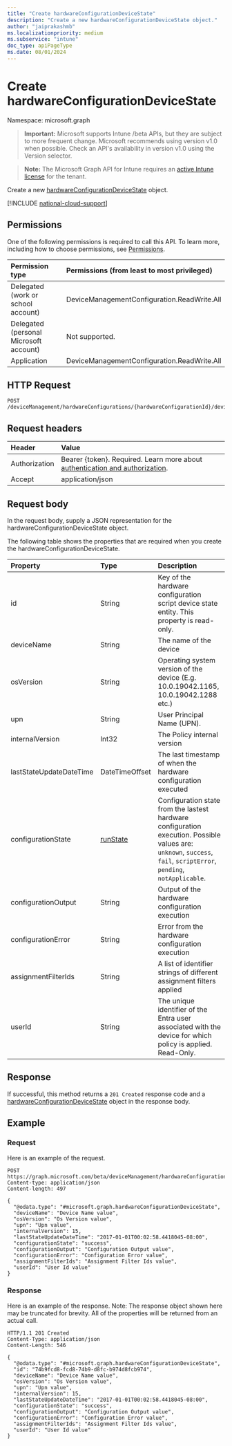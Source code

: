 ```yaml
---
title: "Create hardwareConfigurationDeviceState"
description: "Create a new hardwareConfigurationDeviceState object."
author: "jaiprakashmb"
ms.localizationpriority: medium
ms.subservice: "intune"
doc_type: apiPageType
ms.date: 08/01/2024
---
```


# Create hardwareConfigurationDeviceState

Namespace: microsoft.graph

> **Important:** Microsoft supports Intune /beta APIs, but they are subject to more frequent change. Microsoft recommends using version v1.0 when possible. Check an API's availability in version v1.0 using the Version selector.

> **Note:** The Microsoft Graph API for Intune requires an [active Intune license](https://go.microsoft.com/fwlink/?linkid=839381) for the tenant.

Create a new [hardwareConfigurationDeviceState](../resources/intune-deviceconfig-hardwareconfigurationdevicestate.md) object.

[!INCLUDE [national-cloud-support](../../includes/all-clouds.md)]

## Permissions
One of the following permissions is required to call this API. To learn more, including how to choose permissions, see [Permissions](/graph/permissions-reference).

|Permission type|Permissions (from least to most privileged)|
|:---|:---|
|Delegated (work or school account)|DeviceManagementConfiguration.ReadWrite.All|
|Delegated (personal Microsoft account)|Not supported.|
|Application|DeviceManagementConfiguration.ReadWrite.All|

## HTTP Request
<!-- {
  "blockType": "ignored"
}
-->
```http
POST /deviceManagement/hardwareConfigurations/{hardwareConfigurationId}/deviceRunStates
```

## Request headers
|Header|Value|
|:---|:---|
|Authorization|Bearer {token}. Required. Learn more about [authentication and authorization](/graph/auth/auth-concepts).|
|Accept|application/json|

## Request body
In the request body, supply a JSON representation for the hardwareConfigurationDeviceState object.

The following table shows the properties that are required when you create the hardwareConfigurationDeviceState.

|Property|Type|Description|
|:---|:---|:---|
|id|String|Key of the hardware configuration script device state entity. This property is read-only.|
|deviceName|String|The name of the device|
|osVersion|String|Operating system version of the device (E.g. 10.0.19042.1165, 10.0.19042.1288 etc.)|
|upn|String|User Principal Name (UPN).|
|internalVersion|Int32|The Policy internal version|
|lastStateUpdateDateTime|DateTimeOffset|The last timestamp of when the hardware configuration executed|
|configurationState|[runState](../resources/intune-shared-runstate.md)|Configuration state from the lastest hardware configuration execution. Possible values are: `unknown`, `success`, `fail`, `scriptError`, `pending`, `notApplicable`.|
|configurationOutput|String|Output of the hardware configuration execution|
|configurationError|String|Error from the hardware configuration execution|
|assignmentFilterIds|String|A list of identifier strings of different assignment filters applied|
|userId|String|The unique identifier of the Entra user associated with the device for which policy is applied. Read-Only.|



## Response
If successful, this method returns a `201 Created` response code and a [hardwareConfigurationDeviceState](../resources/intune-deviceconfig-hardwareconfigurationdevicestate.md) object in the response body.

## Example

### Request
Here is an example of the request.
```http
POST https://graph.microsoft.com/beta/deviceManagement/hardwareConfigurations/{hardwareConfigurationId}/deviceRunStates
Content-type: application/json
Content-length: 497

{
  "@odata.type": "#microsoft.graph.hardwareConfigurationDeviceState",
  "deviceName": "Device Name value",
  "osVersion": "Os Version value",
  "upn": "Upn value",
  "internalVersion": 15,
  "lastStateUpdateDateTime": "2017-01-01T00:02:58.4418045-08:00",
  "configurationState": "success",
  "configurationOutput": "Configuration Output value",
  "configurationError": "Configuration Error value",
  "assignmentFilterIds": "Assignment Filter Ids value",
  "userId": "User Id value"
}
```

### Response
Here is an example of the response. Note: The response object shown here may be truncated for brevity. All of the properties will be returned from an actual call.
```http
HTTP/1.1 201 Created
Content-Type: application/json
Content-Length: 546

{
  "@odata.type": "#microsoft.graph.hardwareConfigurationDeviceState",
  "id": "74b9fcd8-fcd8-74b9-d8fc-b974d8fcb974",
  "deviceName": "Device Name value",
  "osVersion": "Os Version value",
  "upn": "Upn value",
  "internalVersion": 15,
  "lastStateUpdateDateTime": "2017-01-01T00:02:58.4418045-08:00",
  "configurationState": "success",
  "configurationOutput": "Configuration Output value",
  "configurationError": "Configuration Error value",
  "assignmentFilterIds": "Assignment Filter Ids value",
  "userId": "User Id value"
}
```
